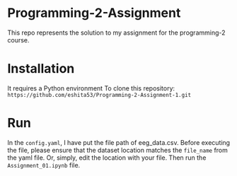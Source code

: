 # Programming-2-Assignment
This repo represents the solution to my  assignment for the programming-2 course.

# Installation 
It requires a Python environment
To clone this repository: `https://github.com/eshita53/Programming-2-Assignment-1.git`
# Run 
In the `config.yaml`, I have put the file path of eeg_data.csv. Before executing the file, please ensure that the dataset location matches the `file_name` from the yaml file. Or, simply, edit the location with your file.
Then run the `Assignment_01.ipynb` file.
